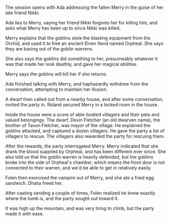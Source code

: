 <!-- TITLE: 2019-01-01 -->
<!-- SUBTITLE: The session of 2019-01-01 Earth, 3789-??-?? Ulpha -->

The session opens with Ada addressing the fallen Merry in the guise of her late friend Nikki.

Ada lies to Merry, saying her friend Nikki forgives her for killing him, and asks what Merry has been up to since Nikki was killed.

Merry explains that the goblins stole the blasting equipment from the Orchid, and used it to free an ancient Elven fiend named Orpheal. She says they are basing out of the goblin warrens.

She also says the goblins did something to her, presumeably whatever it was that made her look deathly, and gave her magical abilities.

Merry says the goblins will kill her if she returns.

Ada finished talking with Merry, and haphazardly withdrew from the conversation, attempting to maintain her illusion.

A dwarf then called out from a nearby house, and after some conversation, invited the party in. Roland secured Merry in a locked room in the house.

Inside the house were a score of able-bodied villagers and their pets and valued belongings. The dwarf, Devin Fletcher (an old dwarven name), the brother of Tavon Fletcher, was mayor of the village. He explained the goblins attacked, and captured a dozen villagers. He gave the party a list of villagers to rescue. The villagers also rewarded the party for rescuing them.

After the rewards, the party interrogated Merry. Merry indicated that she drank the blood supplied by Orpheal, and has been different ever since. She also told us that the goblin warren is heavily defended, but the goblins broke into the side of Orpheal's chamber, which means the front door is not connected to their warren, and we'd be able to get in relatively easily.

Folen then exorcised the vampire out of Merry, and she ate a fried egg sandwich. Dhalia freed her.

After casting sending a couple of times, Folen realized he knew exactly where the tomb is, and the party sought out toward it.

It was high up the mountain, and was very tiring to climb, but the party made it with ease.